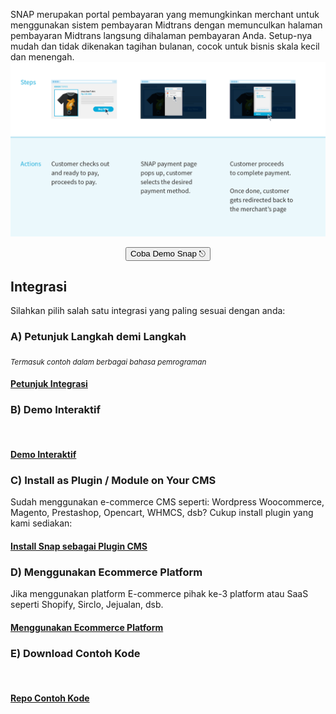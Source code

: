 SNAP merupakan portal pembayaran yang memungkinkan merchant untuk menggunakan sistem pembayaran Midtrans dengan memunculkan halaman pembayaran Midtrans langsung dihalaman pembayaran Anda. Setup-nya mudah dan tidak dikenakan tagihan bulanan, cocok untuk bisnis skala kecil dan menengah.
![Snap Overview](./../../asset/image/snap-overview-main.png)

<p style="text-align: center;">
  <button onclick="
  event.target.innerText = `Processing...`;
  fetch(`https://cors-anywhere.herokuapp.com/https://midtrans.com/api/request_snap_token`)
    .then(res=>res.json())
    .then(res=>{
      let snapToken = res.token;
      snap.pay(snapToken,{
        onSuccess: function(res){ console.log('Snap result:',res) },
        onPending: function(res){ console.log('Snap result:',res) },
        onError: function(res){ console.log('Snap result:',res) },
      });
    })
    .catch( e=>console.error(e) )
    .finally( e=>{ event.target.innerText = `Pay with Snap &#9099;` })
  " class="my-btn">Coba Demo Snap &#9099;</button>
</p>

## Integrasi
Silahkan pilih salah satu integrasi yang paling sesuai dengan anda:

### A) Petunjuk Langkah demi Langkah
<sub><i>Termasuk contoh dalam berbagai bahasa pemrograman</i></sub>
<br>
<div class="my-card">

#### [Petunjuk Integrasi](/id/snap/integration-guide.md)
</div>

### B) Demo Interaktif
<br>
<div class="my-card">

#### [Demo Interaktif](/id/snap/interactive-demo.md)
</div>

### C) Install as Plugin / Module on Your CMS
Sudah menggunakan e-commerce CMS seperti: Wordpress Woocommerce, Magento, Prestashop, Opencart, WHMCS, dsb? Cukup install plugin yang kami sediakan:

<div class="my-card">

#### [Install Snap sebagai Plugin CMS](/id/snap/with-plugins.md)
</div>

### D) Menggunakan Ecommerce Platform
Jika menggunakan platform E-commerce pihak ke-3 platform atau SaaS seperti Shopify, Sirclo, Jejualan, dsb.

<div class="my-card">

#### [Menggunakan Ecommerce Platform](/id/snap/platform/overview.md)
</div>

### E) Download Contoh Kode
<br>
<div class="my-card">

#### [Repo Contoh Kode](/id/technical-reference/library-plugin.md#kode-sample)
</div>
